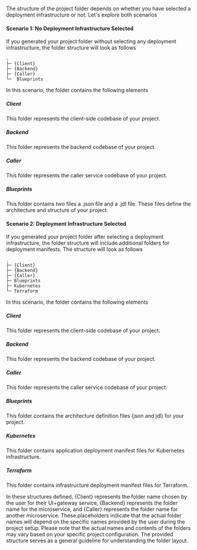 The structure of the project folder depends on whether you have selected a deployment infrastructure or not. Let's explore both scenarios

#### Scenario 1: No Deployment Infrastructure Selected
If you generated your project folder without selecting any deployment infrastructure, the folder structure will look as follows
``` { .sh .no-copy }
.
├─ {Client}
├─ {Backend}
├─ {Caller}
└─  Blueprints
```
In this scenario, the folder contains the following elements

##### Client 
This folder represents the client-side codebase of your project.
##### Backend
This folder represents the backend codebase of your project.
##### Caller 
This folder represents the caller service codebase of your project.
##### Blueprints
This folder contains two files a .json file and a .jdl file. These files define the architecture and structure of your project.

#### Scenario 2: Deployment Infrastructure Selected
If you generated your project folder after selecting a deployment infrastructure, the folder structure will include additional folders for deployment manifests. The structure will look as follows
``` { .sh .no-copy }
.
├─ {Client}
├─ {Backend}
├─ {Caller}
├─ Blueprints
├─ Kubernetes
└─ Terraform
```
In this scenario, the folder contains the following elements

##### Client 
This folder represents the client-side codebase of your project.
##### Backend 
This folder represents the backend codebase of your project.
##### Caller 
This folder represents the caller service codebase of your project.
##### Blueprints 
This folder contains the architecture definition files (json and jdl) for your project.
##### Kubernetes 
This folder contains application deployment manifest files for Kubernetes infrastructure.
##### Terraform 
This folder contains infrastructure deployment manifest files for Terraform.

In these structures defined, {Client} represents the folder name chosen by the user for their UI+gateway service, {Backend} represents the folder name for the microservice, and {Caller} represents the folder name for another microservice. These placeholders indicate that the actual folder names will depend on the specific names provided by the user during the project setup.
Please note that the actual names and contents of the folders may vary based on your specific project configuration. The provided structure serves as a general guideline for understanding the folder layout.
